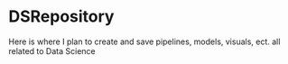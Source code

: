 # DSRepository
Here is where I plan to create and save pipelines, models, visuals, ect. all related to Data Science
